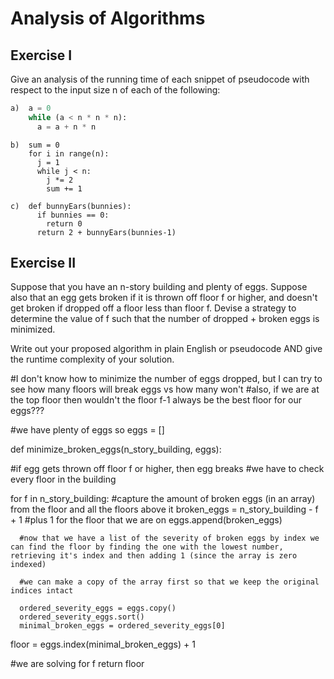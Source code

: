 # Analysis of Algorithms

## Exercise I

Give an analysis of the running time of each snippet of
pseudocode with respect to the input size n of each of the following:

```python
a)  a = 0
    while (a < n * n * n):
      a = a + n * n
```

```
b)  sum = 0
    for i in range(n):
      j = 1
      while j < n:
        j *= 2
        sum += 1
```

```
c)  def bunnyEars(bunnies):
      if bunnies == 0:
        return 0
      return 2 + bunnyEars(bunnies-1)
```

## Exercise II

Suppose that you have an n-story building and plenty of eggs. Suppose also that an egg gets broken if it is thrown off floor f or higher, and doesn't get broken if dropped off a floor less than floor f. Devise a strategy to determine the value of f such that the number of dropped + broken eggs is minimized.

Write out your proposed algorithm in plain English or pseudocode AND give the runtime complexity of your solution.

#I don't know how to minimize the number of eggs dropped, but I can try to see how many floors will break eggs vs how many won't
#also, if we are at the top floor then wouldn't the floor f-1 always be the best floor for our eggs???

#we have plenty of eggs so
eggs = []

def minimize_broken_eggs(n_story_building, eggs):

#if egg gets thrown off floor f or higher, then egg breaks
#we have to check every floor in the building

for f in n_story_building:
#capture the amount of broken eggs (in an array) from the floor and all the floors above it
broken_eggs = n_story_building - f + 1 #plus 1 for the floor that we are on
eggs.append(broken_eggs)

      #now that we have a list of the severity of broken eggs by index we can find the floor by finding the one with the lowest number, retrieving it's index and then adding 1 (since the array is zero indexed)

      #we can make a copy of the array first so that we keep the original indices intact

      ordered_severity_eggs = eggs.copy()
      ordered_severity_eggs.sort()
      minimal_broken_eggs = ordered_severity_eggs[0]

floor = eggs.index(minimal_broken_eggs) + 1

#we are solving for f
return floor

